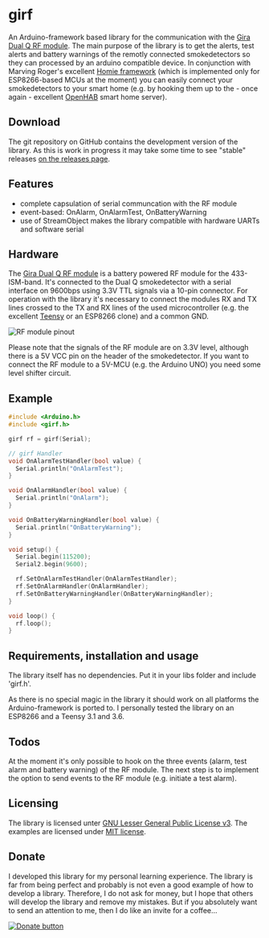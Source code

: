 girf
====

An Arduino-framework based library for the communication with the [Gira Dual Q RF module](https://katalog.gira.de/en/datenblatt.html?id=636882). The main purpose of the library is to get the alerts, test alerts and battery warnings of the remotly connected smokedetectors so they can processed by an arduino compatible device. In conjunction with Marving Roger's excellent [Homie framework](https://github.com/marvinroger/homie) (which is implemented only for ESP8266-based MCUs at the moment) you can easily connect your smokedetectors to your smart home (e.g. by hooking them up to the - once again - excellent [OpenHAB](https://www.openhab.org/) smart home server).

## Download

The git repository on GitHub contains the development version of the library. As this is work in progress it may take some time to see "stable" releases [on the releases page](https://github.com/metaneutrons/girf/releases).

## Features

* complete capsulation of serial communcation with the RF module
* event-based: OnAlarm, OnAlarmTest, OnBatteryWarning
* use of StreamObject makes the library compatible with hardware UARTs and software serial

## Hardware

The [Gira Dual Q RF module](https://katalog.gira.de/en/datenblatt.html?id=636882) is a battery powered RF module for the 433-ISM-band. It's connected to the Dual Q smokedetector with a serial interface on 9600bps using 3.3V TTL signals via a 10-pin connector. For operation with the library it's necessary to connect the modules RX and TX lines crossed to the TX and RX lines of the used microcontroller (e.g. the excellent [Teensy](https://www.pjrc.com/teensy/) or an ESP8266 clone) and a common GND.

![RF module pinout](https://github.com/metaneutrons/girf/blob/master/docs/assets/rf_module.jpeg)

Please note that the signals of the RF module are on 3.3V level, although there is a 5V VCC pin on the header of the smokedetector. If you want to connect the RF module to a 5V-MCU (e.g. the Arduino UNO) you need some level shifter circuit.

## Example 
```c++
#include <Arduino.h>
#include <girf.h>

girf rf = girf(Serial);

// girf Handler
void OnAlarmTestHandler(bool value) {
  Serial.println("OnAlarmTest");
}

void OnAlarmHandler(bool value) {
  Serial.println("OnAlarm");
}

void OnBatteryWarningHandler(bool value) {
  Serial.println("OnBatteryWarning");
}

void setup() {
  Serial.begin(115200);
  Serial2.begin(9600);

  rf.SetOnAlarmTestHandler(OnAlarmTestHandler);
  rf.SetOnAlarmHandler(OnAlarmHandler);
  rf.SetOnBatteryWarningHandler(OnBatteryWarningHandler);
}

void loop() {
  rf.loop();
}
```

## Requirements, installation and usage

The library itself has no dependencies. Put it in your libs folder and include 'girf.h'.

As there is no special magic in the library it should work on all platforms the Arduino-framework is ported to. I personally tested the library on an ESP8266 and a Teensy 3.1 and 3.6.

## Todos

At the moment it's only possible to hook on the three events (alarm, test alarm and battery warning) of the RF module. The next step is to implement the option to send events to the RF module (e.g. initiate a test alarm).

## Licensing

The library is licensed unter [GNU Lesser General Public License v3](https://www.gnu.org/licenses/lgpl-3.0.en.html). The examples are licensed under [MIT license](https://opensource.org/licenses/MIT).

## Donate

I developed this library for my personal learning experience. The library is far from being perfect and probably is not even a good example of how to develop a library. Therefore, I do not ask for money, but I hope that others will develop the library and remove my mistakes. But if you absolutely want to send an attention to me, then I do like an invite for a coffee...

[![Donate button](https://www.paypal.com/en_US/i/btn/btn_donateCC_LG.gif)](https://www.paypal.me/metaneutrons)
